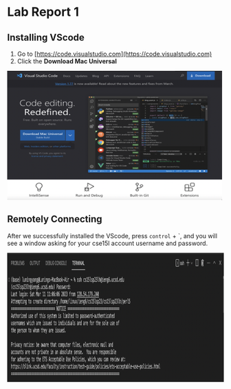 # Lab Report 1

## Installing VScode
1. Go to [https://code.visualstudio.com](https://code.visualstudio.com)
2. Click the **Download Mac Universal**
<img src="lab1_img/vs.jpg" alt="Image" width="500" height="300">

## Remotely Connecting
After we successfully installed the VScode, press `control` + \`, and you will see a window asking for your cse15l account username and password. 

<img src="lab1_img/loginwindow.png" alt="Image" width="1000" height="300">

